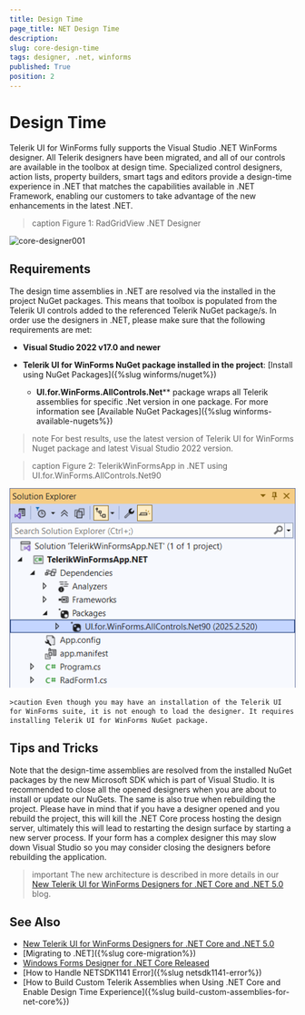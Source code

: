 ```yaml
---
title: Design Time 
page_title: NET Design Time
description:   
slug: core-design-time
tags: designer, .net, winforms
published: True
position: 2
---
```


# Design Time

Telerik UI for WinForms fully supports the Visual Studio .NET WinForms designer. All Telerik designers have been migrated, and all of our controls are available in the toolbox at design time. Specialized control designers, action lists, property builders, smart tags and editors provide a design-time experience in .NET that matches the capabilities available in .NET Framework, enabling our customers to take advantage of the new enhancements in the latest .NET.

>caption Figure 1: RadGridView .NET Designer

![core-designer001](images/core-designer001.png)

## Requirements

The design time assemblies in .NET are resolved via the installed in the project NuGet packages. This means that toolbox is populated from the Telerik UI controls added to the referenced Telerik NuGet package/s. In order use the designers in .NET, please make sure that the following requirements are met:

*  **Visual Studio 2022 v17.0 and newer**
   
* **Telerik UI for WinForms NuGet package installed in the project**: [Install using NuGet Packages]({%slug winforms/nuget%})
    * **UI.for.WinForms.AllControls.Net**** package wraps all Telerik assemblies for specific .Net version in one package. For more information see [Available NuGet Packages]({%slug winforms-available-nugets%})

>note For best results, use the latest version of Telerik UI for WinForms Nuget package and latest Visual Studio 2022 version.

>caption Figure 2: TelerikWinFormsApp in .NET using UI.for.WinForms.AllControls.Net90

![core-designer002](images/core-designer002.png)
  
    >caution Even though you may have an installation of the Telerik UI for WinForms suite, it is not enough to load the designer. It requires installing Telerik UI for WinForms NuGet package.


## Tips and Tricks

Note that the design-time assemblies are resolved from the installed NuGet packages by the new Microsoft SDK which is part of Visual Studio. It is recommended to close all the opened designers when you are about to install or update our NuGets. The same is also true when rebuilding the project. Please have in mind that if you have a designer opened and you rebuild the project, this will kill the .NET Core process hosting the design server, ultimately this will lead to restarting the design surface by starting a new server process. If your form has a complex designer this may slow down Visual Studio so you may consider closing the designers before rebuilding the application. 

>important The new architecture is described in more details in our [New Telerik UI for WinForms Designers for .NET Core and .NET 5.0](https://www.telerik.com/blogs/new-telerik-ui-for-winforms-designers-dotnet-core-dotnet-5) blog.


## See Also

* [New Telerik UI for WinForms Designers for .NET Core and .NET 5.0](https://www.telerik.com/blogs/new-telerik-ui-for-winforms-designers-dotnet-core-dotnet-5)
* [Migrating to .NET]({%slug core-migration%})
* [Windows Forms Designer for .NET Core Released](https://devblogs.microsoft.com/dotnet/windows-forms-designer-for-net-core-released/)
* [How to Handle NETSDK1141 Error]({%slug netsdk1141-error%})
* [How to Build Custom Telerik Assemblies when Using .NET Core and Enable Design Time Experience]({%slug build-custom-assemblies-for-net-core%})
